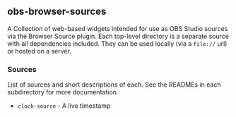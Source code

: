 ## obs-browser-sources

A Collection of web-based widgets intended for use as OBS Studio sources via
the Browser Source plugin.  Each top-level directory is a separate source with
all dependencies included.  They can be used locally (via a `file://` url) or
hosted on a server.

### Sources

List of sources and short descriptions of each. See the READMEs in each
subdirectory for more documentation.

 - `clock-source` - A live timestamp
